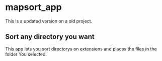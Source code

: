 # mapsort_app
This is a updated version on a old project.
## Sort any directory you want
This app lets you sort directorys on extensions and places the files in the folder You selected.
